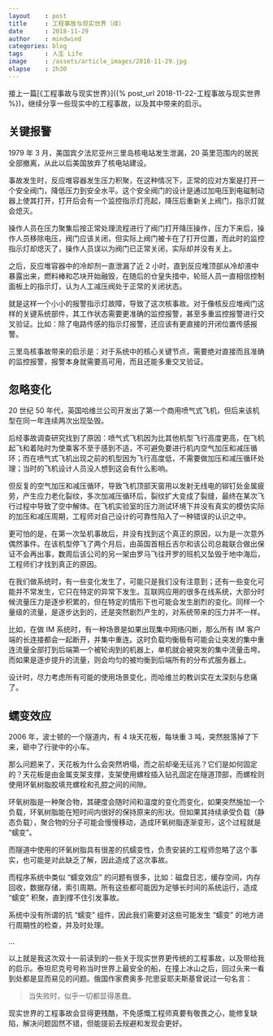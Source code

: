 ```yaml
---
layout    : post
title     : 工程事故与现实世界（续）
date      : 2018-11-29
author    : mindwind
categories: blog
tags      : 人生 Life
image     : /assets/article_images/2018-11-29.jpg
elapse    : 2h30
---
```


接上一篇[《工程事故与现实世界》]({% post_url 2018-11-22-工程事故与现实世界 %})，继续分享一些现实中的工程事故，以及其中带来的启示。


## 关键报警
1979 年 3 月，美国宾夕法尼亚州三里岛核电站发生泄漏，20 英里范围内的居民全部撤离，从此以后美国放弃了核电站建设。

事故发生时，反应堆容器发生压力积聚，在这种情况下，正常的应对方案是打开一个安全阀门，降低压力到安全水平。这个安全阀门的设计是通过加电压到电磁制动器上使其打开，打开后会有一个监控指示灯亮起，降压后重新关上阀门，指示灯就会熄灭。

操作人员在压力聚集后按正常处理流程进行了阀门打开降压操作，压力下来后，操作人员移除电压，阀门应该关闭，但实际上阀门被卡在了打开位置，而此时的监控指示灯却熄灭了，操作人员误以为阀门已正常关闭，实际却并没有关上。

之后，反应堆容器中的冷却剂一直泄漏了近 2 小时，直到反应堆顶部从冷却液中暴露出来，燃料棒和芯块开始融毁，在随后的仓皇失措中，轮班人员一直相信控制面板上的指示灯，认为人工减压阀处于正常的关闭状态。

就是这样一个小小的报警指示灯故障，导致了这次核事故。对于像核反应堆阀门这样的关键系统部件，其工作状态需要更准确的监控报警，甚至多重监控报警进行交叉验证。比如：除了电路传感的指示灯报警，还应该有更直接的开闭位置传感报警。

三里岛核事故带来的启示是：对于系统中的核心关键节点，需要绝对直接而且准确的监控报警，报警本身就需要高可用，而且还能多重交叉验证。


## 忽略变化
20 世纪 50 年代，英国哈维兰公司开发出了第一个商用喷气式飞机，但后来该机型在同一年连续两次出现坠毁。

后经事故调查研究找到了原因：喷气式飞机因为比其他机型飞行高度更高，在飞机起飞和着陆时为使乘客不至于感到不适，不可避免要进行机内空气加压和减压循环；而在喷气式飞机出现之前的机型因为飞行高度低，不需要做加压和减压循环处理；当时的飞机设计人员没人想到这会有什么影响。

但反复的空气加压和减压循环，导致飞机顶部天窗用以发射无线电的铆钉处金属疲劳，产生应力老化裂纹，多次加减压循环后，裂纹扩大变成了裂缝，最终在某次飞行过程中导致了空中解体。在飞机实验室的压力测试环境下并没有真实的模仿实际的加压和减压周期，工程师对自己设计的可靠性陷入了一种错误的认识之中。

更可怕的是，在第一次坠机事故后，并没有找到这个真正的原因，以为是一次意外偶然事件。在该机型停飞了两个月后，由英国首相丘吉尔和该公司总裁联合做出保证不会再出事，数周后该公司的另一架由罗马飞往开罗的班机又坠毁于地中海后，工程师们才找到真正的原因。

在我们做系统时，有一些变化发生了，可能只是我们没有注意到；还有一些变化可能并不常发生，它只在特定的异常下发生。互联网应用的很多在线系统，大部分时候流量压力是逐步积累的，但在特定的情形下也可能会发生剧烈的变化。同样一个量级的流量，是逐步达到的，还是突然剧烈产生的，对系统带来的压力并不一样。

比如，在做 IM 系统时，有一种场景是如果出现集中网络闪断，那么所有 IM 客户端的长连接都会一起断开，并集中重连。这时负载均衡极有可能会让突发的集中重连流量全部打到后端第一个被轮询到的机器上，单机就会被突发的集中流量击垮。而如果是逐步提升的流量，则会均匀的被均衡到后端所有的分布式服务器上。

设计时，尽力考虑所有可能的使用场景变化，而哈维兰的教训实在太深刻与悲痛了。


## 蠕变效应
2006 年，波士顿的一个隧道内，有 4 块天花板，每块重 3 吨，突然脱落掉了下来，砸中了行驶中的小车。

那么问题来了，天花板为什么会突然坍塌，而之前却毫无征兆？它们是如何固定的？天花板是由金属支架支撑，支架使用螺栓插入钻孔固定在隧道顶部，而螺栓则使用环氧树脂胶填充螺栓和孔腔之间的间隙。

环氧树脂是一种聚合物，其硬度会随时间和温度的变化而变化，如果突然施加一个负载，环氧树脂能在短时间内很好的保持原来的形状。但如果其持续承受负载（静态负载），聚合物的分子可能会慢慢移动，造成环氧树脂逐渐变形，这个过程就是 “蠕变”。

而隧道中使用的环氧树脂具有很差的抗蠕变性，负责安装的工程师忽略了这个事实，也可能是对此缺乏了解，因此造成了这次事故。

而程序系统中类似 “蠕变效应” 的问题有很多，比如：磁盘日志，缓存空间，内存回收，数据存储，索引周期。所有这些都可能因为足够长时间的系统运行，造成 “蠕变” 积聚，直到撑不住引发事故。

系统中没有所谓的抗 “蠕变” 组件，因此我们需要对这些可能发生 “蠕变” 的地方进行周期性的检查，并及时处理。

...

以上就是我这次双十一前读到的一些关于现实世界更传统的工程事故，以及带给我的启示。泰坦尼克号号称当时世界上最安全的船，在撞上冰山之后，回过头来一看到处都是显而易见的问题。俄国作家费奥多·陀思妥耶夫斯基曾说过一句名言：

> 当失败时，似乎一切都显得愚蠢。

现实世界的工程事故会显得更残酷，不免感慨工程师真要有敬畏之心，能修复缺陷，解决问题固然不错，但能提前去规避和发现会更好。
